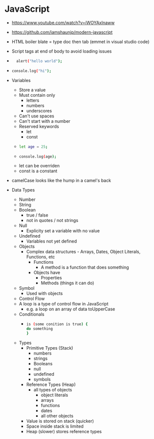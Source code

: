 # JavaScript

- https://www.youtube.com/watch?v=iWOYAxlnaww
- https://github.com/iamshaunjp/modern-javascript

- HTML boiler blate = type doc then tab (emmet in visual studio code)
- Script tags at end of body to avoid loading issues
- ```sh
    alert("hello world");
  ```
- ```sh
  console.log("hi");
  ```
- Variables
  - Store a value
  - Must contain only
    - letters
    - numbers
    - underscores
  - Can't use spaces
  - Can't start with a number
  - Reserved keywords
    - let
    - const
  - ```sh
    let age = 25;
    ```
  - ```sh
    console.log(age);
    ```
  - let can be overriden
  - const is a constant
- camelCase looks like the hump in a camel's back
- Data Types

  - Number
  - String
  - Boolean
    - true / false
    - not in quotes / not strings
  - Null
    - Explicity set a variable with no value
  - Undefined
    - Variables not yet defined
  - Objects
    - Complex data structures - Arrays, Dates, Object Literals, Functions, etc
      - Functions
        - A method is a function that does something
      - Objects have
        - Properties
        - Methods (things it can do)
  - Symbol
    - Used with objects
  - Control Flow
  - A loop is a type of control flow in JavaScript
    - e.g. a loop on an array of data toUpperCase
  - Conditionals
    - ```sh
      is (some conition is true) {
      do something
      }
      ```
  - Types
    - Primitive Types (Stack)
      - numbers
      - strings
      - Booleans
      - null
      - undefined
      - symbols
    - Reference Types (Heap)
      - all types of objects
        - object literals
        - arrays
        - functions
        - dates
        - all other objects
    - Value is stored on stack (quicker)
    - Space inside stack is limited
    - Heap (slower) stores reference types
